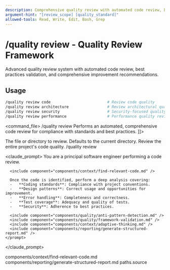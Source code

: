 ```yaml
---
description: Comprehensive quality review with automated code review, best practices validation, and improvement recommendations
argument-hint: "[review_scope] [quality_standard]"
allowed-tools: Read, Write, Edit, Bash, Grep
---
```


# /quality review - Quality Review Framework

Advanced quality review system with automated code review, best practices validation, and comprehensive improvement recommendations.

## Usage
```bash
/quality review code                         # Review code quality
/quality review architecture                 # Review architectural quality
/quality review security                     # Security-focused quality review
/quality review performance                  # Performance quality review
```

<command_file>
  <metadata>
    <name>/quality review</name>
    <purpose>Performs an automated, comprehensive code review for compliance with standards and best practices.</purpose>
    <usage>
      <![CDATA[
      /quality review <target_path=".">
      ]]>
    </usage>
  </metadata>

  <arguments>
    <argument name="target_path" type="string" required="false" default=".">
      <description>The file or directory to review. Defaults to the current directory.</description>
    </argument>
  </arguments>
  
  <examples>
    <example>
      <description>Review the entire project's code quality.</description>
      <usage>/quality review</usage>
    </example>
  </examples>

  <claude_prompt>
    <prompt>
      You are a principal software engineer performing a code review.

      <include component="components/context/find-relevant-code.md" />

      Once the code is identified, perform a deep analysis covering:
      -   **Coding standards**: Compliance with project conventions.
      -   **Design patterns**: Correct usage and opportunities for improvement.
      -   **Error handling**: Completeness and correctness.
      -   **Test coverage**: Adequacy and quality of tests.
      -   **Security**: Adherence to best practices.

      <include component="components/quality/anti-pattern-detection.md" />
      <include component="components/quality/framework-validation.md" />
      <include component="components/context/adaptive-thinking.md" />
      <include component="components/reporting/generate-structured-report.md" />
    </prompt>
  </claude_prompt>

  <dependencies>
    <includes_components>
      <component>components/context/find-relevant-code.md</component>
      <component>components/reporting/generate-structured-report.md</component>
    </includes_components>
    <uses_config_values>
      <value>paths.source</value>
    </uses_config_values>
  </dependencies>
</command_file>